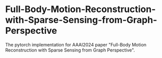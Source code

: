 # Full-Body-Motion-Reconstruction-with-Sparse-Sensing-from-Graph-Perspective
The pytorch implementation for AAAI2024 paper "Full-Body Motion Reconstruction with Sparse Sensing from Graph Perspective".
